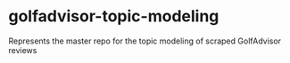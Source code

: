 # golfadvisor-topic-modeling
Represents the master repo for the topic modeling of scraped GolfAdvisor reviews
